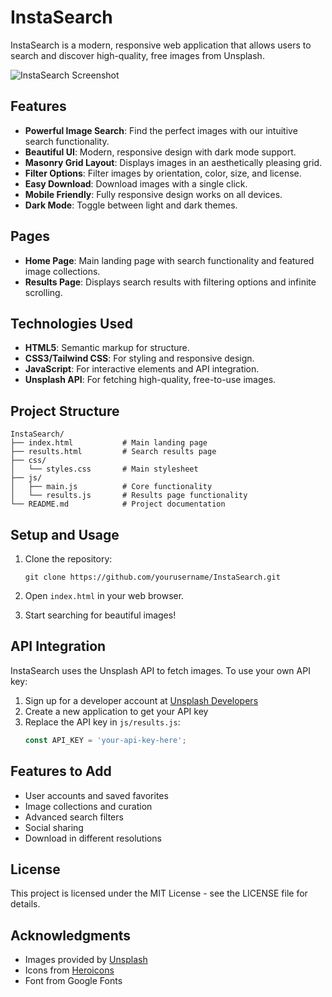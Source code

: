 # InstaSearch

InstaSearch is a modern, responsive web application that allows users to search and discover high-quality, free images from Unsplash.

![InstaSearch Screenshot](https://images.unsplash.com/photo-1682687220363-35e4621ed990?q=80&w=600&auto=format&fit=crop)

## Features

- **Powerful Image Search**: Find the perfect images with our intuitive search functionality.
- **Beautiful UI**: Modern, responsive design with dark mode support.
- **Masonry Grid Layout**: Displays images in an aesthetically pleasing grid.
- **Filter Options**: Filter images by orientation, color, size, and license.
- **Easy Download**: Download images with a single click.
- **Mobile Friendly**: Fully responsive design works on all devices.
- **Dark Mode**: Toggle between light and dark themes.

## Pages

- **Home Page**: Main landing page with search functionality and featured image collections.
- **Results Page**: Displays search results with filtering options and infinite scrolling.

## Technologies Used

- **HTML5**: Semantic markup for structure.
- **CSS3/Tailwind CSS**: For styling and responsive design.
- **JavaScript**: For interactive elements and API integration.
- **Unsplash API**: For fetching high-quality, free-to-use images.

## Project Structure

```
InstaSearch/
├── index.html           # Main landing page
├── results.html         # Search results page
├── css/
│   └── styles.css       # Main stylesheet
├── js/
│   ├── main.js          # Core functionality
│   └── results.js       # Results page functionality
└── README.md            # Project documentation
```

## Setup and Usage

1. Clone the repository:
   ```
   git clone https://github.com/yourusername/InstaSearch.git
   ```

2. Open `index.html` in your web browser.

3. Start searching for beautiful images!

## API Integration

InstaSearch uses the Unsplash API to fetch images. To use your own API key:

1. Sign up for a developer account at [Unsplash Developers](https://unsplash.com/developers)
2. Create a new application to get your API key
3. Replace the API key in `js/results.js`:
   ```javascript
   const API_KEY = 'your-api-key-here';
   ```

## Features to Add

- User accounts and saved favorites
- Image collections and curation
- Advanced search filters
- Social sharing
- Download in different resolutions

## License

This project is licensed under the MIT License - see the LICENSE file for details.

## Acknowledgments

- Images provided by [Unsplash](https://unsplash.com)
- Icons from [Heroicons](https://heroicons.com/)
- Font from Google Fonts
